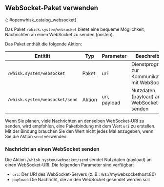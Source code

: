 ## WebSocket-Paket verwenden
{: #openwhisk_catalog_websocket}

Das Paket `/whisk.system/websocket` bietet eine bequeme Möglichkeit, Nachrichten an einen WebSocket zu senden (posten).

Das Paket enthält die folgende Aktion:

| Entität | Typ | Parameter | Beschreibung |
| --- | --- | --- | --- |
| `/whisk.system/websocket` | Paket | uri | Dienstprogramme zur Kommunikation mit WebSockets |
| `/whisk.system/websocket/send` | Aktion | uri, payload | Nutzdaten (payload) an den WebSocket-URI senden |

Wenn Sie planen, viele Nachrichten an denselben WebSocket-URI zu senden, wird empfohlen, eine Paketbindung mit dem Wert `uri` zu erstellen. Mit der Bindung brauchen Sie den Wert nicht jedes Mal anzugeben, wenn Sie die Aktion `send` verwenden.

### Nachricht an einen WebSocket senden

Die Aktion `/whisk.system/websocket/send` sendet Nutzdaten (payload) an einen WebSocket-URI. Die folgenden Parameter sind verfügbar:

- `uri`: Der URI des WebSocket-Servers (z. B.: ws://mywebsockethost:80)
- `payload`: Die Nachricht, die an den WebSocket gesendet werden soll
